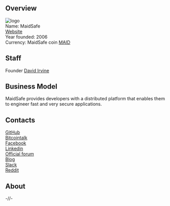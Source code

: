 ## Overview
![logo](logo/maidsafecoin.png)  
Name: MaidSafe  
[Website](https://maidsafe.net/)  
Year founded: 2006  
Currency: MaidSafe coin [MAID](https://coinmarketcap.com/assets/maidsafecoin/)  
## Staff
Founder [David Irvine](../people/david_irvine.md)  
## Business Model
MaidSafe provides developers with a distributed platform that enables them to engineer fast and very secure applications. 
## Contacts
[GitHub](https://github.com/maidsafe)  
[Bitcointalk](https://bitcointalk.org/index.php?topic=579797.0)  
[Facebook](https://www.facebook.com/GetMaidSafe/)  
[Linkedin](https://www.linkedin.com/company-beta/9320756/)  
[Official forum](https://safenetforum.org/)   
[Blog]()  
[Slack](https://slack.safenetwork.org/)  
[Reddit](https://www.reddit.com/r/maidsafe/)  
## About
-//-
